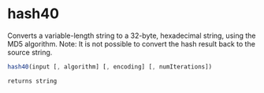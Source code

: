 # hash40

Converts a variable-length string to a 32-byte, hexadecimal string, using the MD5 algorithm.
Note: It is not possible to convert the hash result back to the source string.

```javascript
hash40(input [, algorithm] [, encoding] [, numIterations])
```

```javascript
returns string
```
